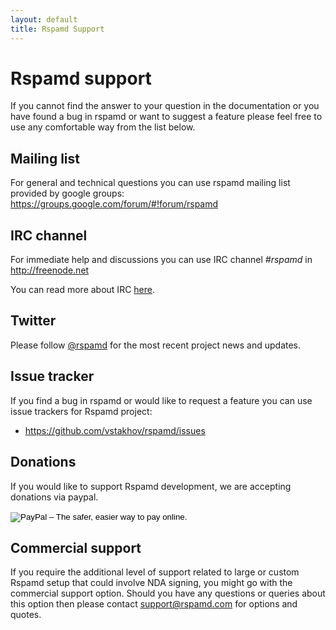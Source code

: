 ```yaml
---
layout: default
title: Rspamd Support
---
```


# Rspamd support

If you cannot find the answer to your question in the documentation or you have found a bug in rspamd or want to suggest a feature please feel free to use any comfortable way from the list below.

## Mailing list

For general and technical questions you can use rspamd mailing list provided by google groups:
<https://groups.google.com/forum/#!forum/rspamd>

## IRC channel

For immediate help and discussions you can use IRC channel *#rspamd* in <http://freenode.net>

You can read more about IRC [here](irc.html).

## Twitter

Please follow [@rspamd](https://twitter.com/rspamd) for the most recent project news and updates.

## Issue tracker

If you find a bug in rspamd or would like to request a feature you can use issue trackers for Rspamd project:

* <https://github.com/vstakhov/rspamd/issues>

## Donations

If you would like to support Rspamd development, we are accepting donations via paypal.

<form action="https://www.paypal.com/cgi-bin/webscr" method="post" target="_top">
<input type="hidden" name="cmd" value="_s-xclick">
<input type="hidden" name="hosted_button_id" value="ZPPE6T9WUR9XA">
<input type="image" src="https://www.paypalobjects.com/en_US/GB/i/btn/btn_donateCC_LG.gif" border="0" name="submit" alt="PayPal – The safer, easier way to pay online.">
<img alt="" border="0" src="https://www.paypalobjects.com/en_GB/i/scr/pixel.gif" width="1" height="1">
</form>

## Commercial support

If you require the additional level of support related to large or custom Rspamd setup that could involve NDA signing, you might go with the commercial support option. Should you have any questions or queries about this option then please contact <support@rspamd.com> for options and quotes.
